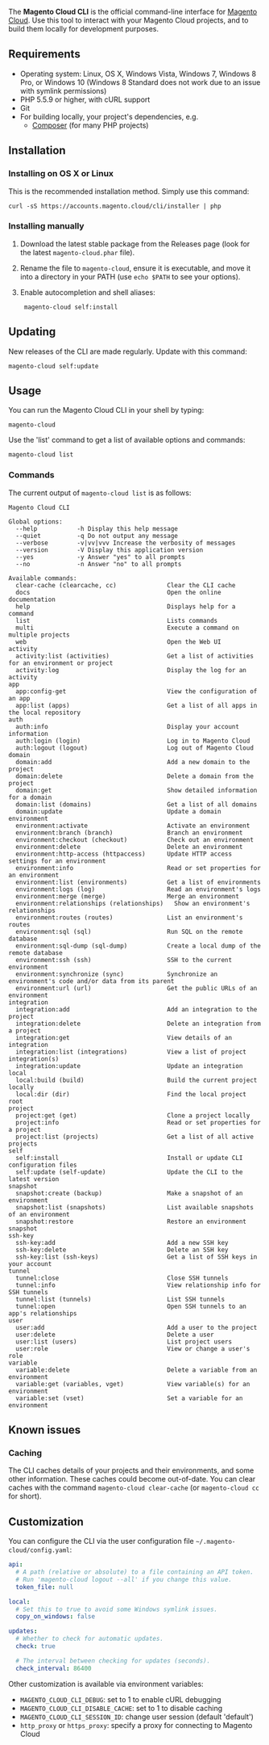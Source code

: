 The **Magento Cloud CLI** is the official command-line interface for [Magento Cloud](https://magento.cloud). Use this tool to interact with your Magento Cloud projects, and to build them locally for development purposes.

## Requirements

* Operating system: Linux, OS X, Windows Vista, Windows 7, Windows 8 Pro, or Windows 10 (Windows 8 Standard does not work due to an issue with symlink permissions)
* PHP 5.5.9 or higher, with cURL support
* Git
* For building locally, your project's dependencies, e.g.
  * [Composer](https://getcomposer.org/) (for many PHP projects)

## Installation

### Installing on OS X or Linux

This is the recommended installation method. Simply use this command:

    curl -sS https://accounts.magento.cloud/cli/installer | php

### Installing manually

1. Download the latest stable package from the Releases page
  (look for the latest `magento-cloud.phar` file).

2. Rename the file to `magento-cloud`, ensure it is executable, and move it into
  a directory in your PATH (use `echo $PATH` to see your options).

3. Enable autocompletion and shell aliases:

        magento-cloud self:install

## Updating

New releases of the CLI are made regularly. Update with this command:

    magento-cloud self:update

## Usage

You can run the Magento Cloud CLI in your shell by typing:

    magento-cloud

Use the 'list' command to get a list of available options and commands:

    magento-cloud list

### Commands

The current output of `magento-cloud list` is as follows:

```
Magento Cloud CLI

Global options:
  --help           -h Display this help message
  --quiet          -q Do not output any message
  --verbose        -v|vv|vvv Increase the verbosity of messages
  --version        -V Display this application version
  --yes            -y Answer "yes" to all prompts
  --no             -n Answer "no" to all prompts

Available commands:
  clear-cache (clearcache, cc)              Clear the CLI cache
  docs                                      Open the online documentation
  help                                      Displays help for a command
  list                                      Lists commands
  multi                                     Execute a command on multiple projects
  web                                       Open the Web UI
activity
  activity:list (activities)                Get a list of activities for an environment or project
  activity:log                              Display the log for an activity
app
  app:config-get                            View the configuration of an app
  app:list (apps)                           Get a list of all apps in the local repository
auth
  auth:info                                 Display your account information
  auth:login (login)                        Log in to Magento Cloud
  auth:logout (logout)                      Log out of Magento Cloud
domain
  domain:add                                Add a new domain to the project
  domain:delete                             Delete a domain from the project
  domain:get                                Show detailed information for a domain
  domain:list (domains)                     Get a list of all domains
  domain:update                             Update a domain
environment
  environment:activate                      Activate an environment
  environment:branch (branch)               Branch an environment
  environment:checkout (checkout)           Check out an environment
  environment:delete                        Delete an environment
  environment:http-access (httpaccess)      Update HTTP access settings for an environment
  environment:info                          Read or set properties for an environment
  environment:list (environments)           Get a list of environments
  environment:logs (log)                    Read an environment's logs
  environment:merge (merge)                 Merge an environment
  environment:relationships (relationships)   Show an environment's relationships
  environment:routes (routes)               List an environment's routes
  environment:sql (sql)                     Run SQL on the remote database
  environment:sql-dump (sql-dump)           Create a local dump of the remote database
  environment:ssh (ssh)                     SSH to the current environment
  environment:synchronize (sync)            Synchronize an environment's code and/or data from its parent
  environment:url (url)                     Get the public URLs of an environment
integration
  integration:add                           Add an integration to the project
  integration:delete                        Delete an integration from a project
  integration:get                           View details of an integration
  integration:list (integrations)           View a list of project integration(s)
  integration:update                        Update an integration
local
  local:build (build)                       Build the current project locally
  local:dir (dir)                           Find the local project root
project
  project:get (get)                         Clone a project locally
  project:info                              Read or set properties for a project
  project:list (projects)                   Get a list of all active projects
self
  self:install                              Install or update CLI configuration files
  self:update (self-update)                 Update the CLI to the latest version
snapshot
  snapshot:create (backup)                  Make a snapshot of an environment
  snapshot:list (snapshots)                 List available snapshots of an environment
  snapshot:restore                          Restore an environment snapshot
ssh-key
  ssh-key:add                               Add a new SSH key
  ssh-key:delete                            Delete an SSH key
  ssh-key:list (ssh-keys)                   Get a list of SSH keys in your account
tunnel
  tunnel:close                              Close SSH tunnels
  tunnel:info                               View relationship info for SSH tunnels
  tunnel:list (tunnels)                     List SSH tunnels
  tunnel:open                               Open SSH tunnels to an app's relationships
user
  user:add                                  Add a user to the project
  user:delete                               Delete a user
  user:list (users)                         List project users
  user:role                                 View or change a user's role
variable
  variable:delete                           Delete a variable from an environment
  variable:get (variables, vget)            View variable(s) for an environment
  variable:set (vset)                       Set a variable for an environment
```

## Known issues

### Caching

The CLI caches details of your projects and their environments, and some other
information. These caches could become out-of-date. You can clear caches with
the command `magento-cloud clear-cache` (or `magento-cloud cc` for short).

## Customization

You can configure the CLI via the user configuration file `~/.magento-cloud/config.yaml`:

```yaml
api:
  # A path (relative or absolute) to a file containing an API token.
  # Run 'magento-cloud logout --all' if you change this value.
  token_file: null

local:
  # Set this to true to avoid some Windows symlink issues.
  copy_on_windows: false

updates:
  # Whether to check for automatic updates.
  check: true

  # The interval between checking for updates (seconds).
  check_interval: 86400
```

Other customization is available via environment variables:

* `MAGENTO_CLOUD_CLI_DEBUG`: set to 1 to enable cURL debugging
* `MAGENTO_CLOUD_CLI_DISABLE_CACHE`: set to 1 to disable caching
* `MAGENTO_CLOUD_CLI_SESSION_ID`: change user session (default 'default')
* `http_proxy` or `https_proxy`: specify a proxy for connecting to Magento Cloud
